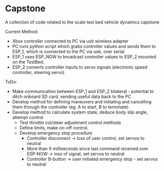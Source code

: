 # Capstone
A collection of code related to the scale test bed vehicle dynamics capstone


Current Method:
  - Xbox controller connected to PC via usb wireless adapter
  - PC runs python script which grabs controller values and sends them to ESP_1, which is connected to the PC via usb, over serial
  - ESP_1 uses ESP_NOW to broadcast controller values to ESP_2 mounted on the TestBed. 
  - ESP_2 converts controller inputs to servo signals (electronic speed controller, steering servo)
  
  
ToDo:
- Make communication between ESP_1 and ESP_2 bilateral - potential to ditch onboard SD card, sending useful data back to the PC
- Develop method for defining maneuvers and initiating and cancelling them through the controller (eg. A to start, B to terminate)
- Develop method to calculate system state, deduce body slip angle, attempt control
  - Test throttle cut/steer adjustment control methods
  - Define limits, make on-off control. 
  - Develop emergency stop procedure
    - Controller disconnect -> loss of user control, set servos to neutral
    - More than X milliseconds since last command received over ESP-NOW -> loss of signal, set servos to neutral
    - Controller B-button -> user initiated emergency stop - set servos to neutral
    
    
